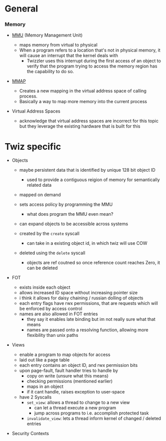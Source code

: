 # General

### Memory
- [MMU](https://en.wikipedia.org/wiki/Memory_management_unit) (Memory Management Unit)
    - maps memory from virtual to physical
    - When a program refers to a location that's not in physical memory, 
        it will cause an interrupt that the kernel deals with
        - Twizzler uses this interrupt during the first access of an object to
            verify that the program trying to access the memory region has the 
            capability to do so.
- [MMAP](https://man7.org/linux/man-pages/man2/mmap.2.html)
    - Creates a new mapping in the virtual address space of calling process. 
    - Basically a way to map more memory into the current process


- Virtual Address Spaces
    - acknowledge that virtual address spaces are incorrect for this topic but 
    they leverage the existing hardware that is built for this


# Twiz specific

- Objects
    - maybe persistent data that is identified by unique 128 bit object ID
        - used to provide a contiguous reigion of memory for semantically 
        related data
    - mapped on demand
    - sets access policy by programming the MMU
        - what does program the MMU even mean?
    - can expand objects to be accessible across systems

    - created by the `create` syscall
        - can take in a existing object id, in which twiz will use COW
    - deleted using the `delete` syscall
        - objects are ref coutned so once reference count reaches Zero, it can 
        be deleted

- FOT
    - exists inside each object
    - allows increased ID space without increasing pointer size
    - i think it allows for daisy chaining / russian dolling of objects
    - each entry flags have rwx permissions, that are requests which will be 
    enforced by access control
    - names are also allowed in FOT entries
        - they say it enables late binding but im not really sure what that means
        - names are passed onto a resolving function, allowing more flexibility 
        than unix paths



- Views
    - enable a program to map objects for access
    - laid out like a page table
    - each entry contains an object ID, and rwx permission bits
    - upon page-fault, fault handler tries to handle by 
        - copy on write (unsure what this means)
        - checking permissions (mentioned earlier)
        - maps in an object
        - if it cant handle, raises exception to user-space
    - have 2 Syscalls
        - `set_view`: allows a thread to change to a new view
            - can let a thread execute a new program
            - jump across programs to i.e. accomplish protected task
        - `invalidate_view`: lets a thread inform kernel of changed / deleted entries
            

- Security Contexts
